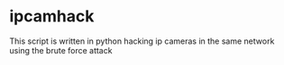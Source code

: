 # ipcamhack
This script is written in python hacking ip cameras in the same network using the brute force attack
